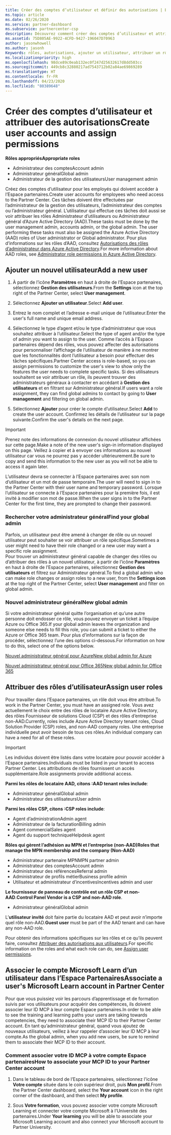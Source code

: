 ```yaml
---
title: Créer des comptes d’utilisateur et définir des autorisations | Espace partenaires
ms.topic: article
ms.date: 02/26/2020
ms.service: partner-dashboard
ms.subservice: partnercenter-csp
description: Découvrez comment créer des comptes d’utilisateur et attribuer des rôles dans l’Espace partenaires pour chaque employé qui a besoin d’un accès. Les utilisateurs disposant de privilèges d’administrateur différents peuvent le faire.
ms.assetid: 75D805AE-9922-4CFD-9427-196047D70963
author: jasonwhowell
ms.author: jasonh
Keywords: rôles, autorisations, ajouter un utilisateur, attribuer un rôle, administrateur, admin, agent
ms.localizationpriority: high
ms.openlocfilehash: 98dce89c0eab132ec0f247d25632617d8dd503cc
ms.sourcegitcommit: 449cb8c32880217ad7543712b02a84ae69869289
ms.translationtype: HT
ms.contentlocale: fr-FR
ms.lasthandoff: 04/23/2020
ms.locfileid: "80389648"
---
```

# <a name="create-user-accounts-and-assign-permissions"></a><span data-ttu-id="82312-105">Créer des comptes d’utilisateur et attribuer des autorisations</span><span class="sxs-lookup"><span data-stu-id="82312-105">Create user accounts and assign permissions</span></span>

<span data-ttu-id="82312-106">**Rôles appropriés**</span><span class="sxs-lookup"><span data-stu-id="82312-106">**Appropriate roles**</span></span>

- <span data-ttu-id="82312-107">Administrateur des comptes</span><span class="sxs-lookup"><span data-stu-id="82312-107">Account admin</span></span>
- <span data-ttu-id="82312-108">Administrateur général</span><span class="sxs-lookup"><span data-stu-id="82312-108">Global admin</span></span>
- <span data-ttu-id="82312-109">Administrateur de la gestion des utilisateurs</span><span class="sxs-lookup"><span data-stu-id="82312-109">User management admin</span></span>

<span data-ttu-id="82312-110">Créez des comptes d’utilisateur pour les employés qui doivent accéder à l’Espace partenaires.</span><span class="sxs-lookup"><span data-stu-id="82312-110">Create user accounts for employees who need access to the Partner Center.</span></span> <span data-ttu-id="82312-111">Ces tâches doivent être effectuées par l’administrateur de la gestion des utilisateurs, l’administrateur des comptes ou l’administrateur général. L’utilisateur qui effectue ces tâches doit aussi se voir attribuer les rôles Administrateur d’utilisateurs ou Administrateur général d’Azure Active Directory (AAD).</span><span class="sxs-lookup"><span data-stu-id="82312-111">These tasks must be done by the user management admin, accounts admin, or the global admin. The user performing these tasks must also be assigned the Azure Active Directory (AAD) roles of User administrator or Global administrator.</span></span> <span data-ttu-id="82312-112">Pour plus d’informations sur les rôles d’AAD, consultez [Autorisations des rôles d’administrateur dans Azure Active Directory](https://docs.microsoft.com/azure/active-directory/users-groups-roles/directory-assign-admin-roles).</span><span class="sxs-lookup"><span data-stu-id="82312-112">For more information about AAD roles, see [Administrator role permissions in Azure Active Directory](https://docs.microsoft.com/azure/active-directory/users-groups-roles/directory-assign-admin-roles).</span></span>


## <a name="add-a-new-user"></a><span data-ttu-id="82312-113">Ajouter un nouvel utilisateur</span><span class="sxs-lookup"><span data-stu-id="82312-113">Add a new user</span></span>

1. <span data-ttu-id="82312-114">À partir de l’icône **Paramètres** en haut à droite de l’Espace partenaires, sélectionnez **Gestion des utilisateurs**.</span><span class="sxs-lookup"><span data-stu-id="82312-114">From the **Settings** icon at the top right of the Partner Center, select **User management**.</span></span>

2. <span data-ttu-id="82312-115">Sélectionnez **Ajouter un utilisateur**.</span><span class="sxs-lookup"><span data-stu-id="82312-115">Select **Add user**.</span></span>

3. <span data-ttu-id="82312-116">Entrez le nom complet et l’adresse e-mail unique de l’utilisateur.</span><span class="sxs-lookup"><span data-stu-id="82312-116">Enter the user's full name and unique email address.</span></span>

4. <span data-ttu-id="82312-117">Sélectionnez le type d’agent et/ou le type d’administrateur que vous souhaitez attribuer à l’utilisateur.</span><span class="sxs-lookup"><span data-stu-id="82312-117">Select the type of agent and/or the type of admin you want to assign to the user.</span></span> <span data-ttu-id="82312-118">Comme l’accès à l'Espace partenaires dépend des rôles, vous pouvez affecter des autorisations pour personnaliser l’affichage de l’utilisateur de manière à ne montrer que les fonctionnalités dont l’utilisateur a besoin pour effectuer des tâches spécifiques.</span><span class="sxs-lookup"><span data-stu-id="82312-118">Partner Center access is role-based, so you can assign permissions to customize the user's view to show only the features the user needs to complete specific tasks.</span></span>  <span data-ttu-id="82312-119">Si des utilisateurs souhaitent se voir attribuer un rôle, ils peuvent trouver des administrateurs généraux à contacter en accédant à **Gestion des utilisateurs** et en filtrant sur Administrateur général.</span><span class="sxs-lookup"><span data-stu-id="82312-119">If users want a role assignment, they can find global admins to contact by going to **User management** and filtering on global admin.</span></span>

5. <span data-ttu-id="82312-120">Sélectionnez **Ajouter** pour créer le compte d’utilisateur.</span><span class="sxs-lookup"><span data-stu-id="82312-120">Select **Add** to create the user account.</span></span> <span data-ttu-id="82312-121">Confirmez les détails de l’utilisateur sur la page suivante.</span><span class="sxs-lookup"><span data-stu-id="82312-121">Confirm the user's details on the next page.</span></span>

> [!IMPORTANT]  
> <span data-ttu-id="82312-122">Prenez note des informations de connexion du nouvel utilisateur affichées sur cette page.</span><span class="sxs-lookup"><span data-stu-id="82312-122">Make a note of the new user's sign-in information displayed on this page.</span></span> <span data-ttu-id="82312-123">Veillez à copier et à envoyer ces informations au nouvel utilisateur car vous ne pourrez pas y accéder ultérieurement.</span><span class="sxs-lookup"><span data-stu-id="82312-123">Be sure to copy and send this information to the new user as you will not be able to access it again later.</span></span> 


<span data-ttu-id="82312-124">L’utilisateur devra se connecter à l’Espace partenaires avec son nom d’utilisateur et un mot de passe temporaire.</span><span class="sxs-lookup"><span data-stu-id="82312-124">The user will need to sign in to the Partner Center with their user name and temporary password.</span></span> <span data-ttu-id="82312-125">Lorsque l’utilisateur se connecte à l’Espace partenaires pour la première fois, il est invité à modifier son mot de passe.</span><span class="sxs-lookup"><span data-stu-id="82312-125">When the user signs in to the Partner Center for the first time, they are prompted to change their password.</span></span> 


### <a name="find-your-global-admin"></a><span data-ttu-id="82312-126">Rechercher votre administrateur général</span><span class="sxs-lookup"><span data-stu-id="82312-126">Find your global admin</span></span>

<span data-ttu-id="82312-127">Parfois, un utilisateur peut être amené à changer de rôle ou un nouvel utilisateur peut souhaiter se voir attribuer un rôle spécifique.</span><span class="sxs-lookup"><span data-stu-id="82312-127">Sometimes a user might need to have their role changed or a new user may want a specific role assignment.</span></span>  
<span data-ttu-id="82312-128">Pour trouver un administrateur général capable de changer des rôles ou d’attribuer des rôles à un nouvel utilisateur, à partir de l’icône **Paramètres** en haut à droite de l’Espace partenaires, sélectionnez **Gestion des utilisateurs** et filtrez sur Administrateur général.</span><span class="sxs-lookup"><span data-stu-id="82312-128">To find a global admin who can make role changes or assign roles to a new user, from the **Settings icon** at the top right of the Partner Center, select **User management** and filter on global admin.</span></span> 


### <a name="new-global-admin"></a><span data-ttu-id="82312-129">Nouvel administrateur général</span><span class="sxs-lookup"><span data-stu-id="82312-129">New global admin</span></span>

<span data-ttu-id="82312-130">Si votre administrateur général quitte l’organisation et qu’une autre personne doit endosser ce rôle, vous pouvez envoyer un ticket à l’équipe Azure ou Office 365.</span><span class="sxs-lookup"><span data-stu-id="82312-130">If your global admin leaves the organization and someone else needs to fill this role, you can submit a ticket to either the Azure or Office 365 team.</span></span> <span data-ttu-id="82312-131">Pour plus d’informations sur la façon de procéder, sélectionnez l’une des options ci-dessous.</span><span class="sxs-lookup"><span data-stu-id="82312-131">For information on how to do this, select one of the options below.</span></span>

[<span data-ttu-id="82312-132">Nouvel administrateur général pour Azure</span><span class="sxs-lookup"><span data-stu-id="82312-132">New global admin for Azure</span></span>](https://support.microsoft.com/help/4505981/what-to-do-if-the-only-admin-for-your-mpn-program-has-left-the-company)

[<span data-ttu-id="82312-133">Nouvel administrateur général pour Office 365</span><span class="sxs-lookup"><span data-stu-id="82312-133">New global admin for Office 365</span></span>](https://admin.microsoft.com/)


## <a name="assign-user-roles"></a><span data-ttu-id="82312-134">Attribuer des rôles d’utilisateur</span><span class="sxs-lookup"><span data-stu-id="82312-134">Assign user roles</span></span>

<span data-ttu-id="82312-135">Pour travailler dans l’Espace partenaires, un rôle doit vous être attribué.</span><span class="sxs-lookup"><span data-stu-id="82312-135">To work in the Partner Center, you must have an assigned role.</span></span>  <span data-ttu-id="82312-136">Vous avez actuellement le choix entre des rôles de locataire Azure Active Directory, des rôles Fournisseur de solutions Cloud (CSP) et des rôles d’entreprise non-AAD.</span><span class="sxs-lookup"><span data-stu-id="82312-136">Currently, roles include Azure Active Directory tenant roles, Cloud Solution Provider (CSP) roles, and non-AAD company roles.</span></span> <span data-ttu-id="82312-137">Une entreprise individuelle peut avoir besoin de tous ces rôles.</span><span class="sxs-lookup"><span data-stu-id="82312-137">An individual company can have a need for all of these roles.</span></span>

>[!Important]
><span data-ttu-id="82312-138">Les individus doivent être listés dans votre locataire pour pouvoir accéder à l’Espace partenaires.</span><span class="sxs-lookup"><span data-stu-id="82312-138">Individuals must be listed in your tenant to access Partner Center.</span></span> <span data-ttu-id="82312-139">Les attributions de rôles fournissent un accès supplémentaire.</span><span class="sxs-lookup"><span data-stu-id="82312-139">Role assignments provide additional access.</span></span>


<span data-ttu-id="82312-140">**Parmi les rôles de locataire AAD, citons :**</span><span class="sxs-lookup"><span data-stu-id="82312-140">**AAD tenant roles include**:</span></span>
- <span data-ttu-id="82312-141">Administrateur général</span><span class="sxs-lookup"><span data-stu-id="82312-141">Global admin</span></span>
- <span data-ttu-id="82312-142">Administrateur des utilisateurs</span><span class="sxs-lookup"><span data-stu-id="82312-142">User admin</span></span>

<span data-ttu-id="82312-143">**Parmi les rôles CSP, citons :**</span><span class="sxs-lookup"><span data-stu-id="82312-143">**CSP roles include**:</span></span>
- <span data-ttu-id="82312-144">Agent d’administration</span><span class="sxs-lookup"><span data-stu-id="82312-144">Admin agent</span></span>
- <span data-ttu-id="82312-145">Administrateur de la facturation</span><span class="sxs-lookup"><span data-stu-id="82312-145">Billing admin</span></span>
- <span data-ttu-id="82312-146">Agent commercial</span><span class="sxs-lookup"><span data-stu-id="82312-146">Sales agent</span></span>
- <span data-ttu-id="82312-147">Agent du support technique</span><span class="sxs-lookup"><span data-stu-id="82312-147">Helpdesk agent</span></span>

<span data-ttu-id="82312-148">**Rôles qui gèrent l’adhésion au MPN et l’entreprise (non-AAD)**</span><span class="sxs-lookup"><span data-stu-id="82312-148">**Roles that manage the MPN membership and the company (Non-AAD)**</span></span>
- <span data-ttu-id="82312-149">Administrateur partenaire MPN</span><span class="sxs-lookup"><span data-stu-id="82312-149">MPN partner admin</span></span>
- <span data-ttu-id="82312-150">Administrateur des comptes</span><span class="sxs-lookup"><span data-stu-id="82312-150">Account admin</span></span>
- <span data-ttu-id="82312-151">Administrateur des références</span><span class="sxs-lookup"><span data-stu-id="82312-151">Referral admin</span></span>
- <span data-ttu-id="82312-152">Administrateur de profils métier</span><span class="sxs-lookup"><span data-stu-id="82312-152">Business profile admin</span></span>
- <span data-ttu-id="82312-153">Utilisateur et administrateur d’incentives</span><span class="sxs-lookup"><span data-stu-id="82312-153">Incentives admin and user</span></span>

<span data-ttu-id="82312-154">**Le fournisseur de panneau de contrôle est un rôle CSP et non-AAD**.</span><span class="sxs-lookup"><span data-stu-id="82312-154">**Control Panel Vendor is a CSP and non-AAD role**.</span></span>
- <span data-ttu-id="82312-155">Administrateur général</span><span class="sxs-lookup"><span data-stu-id="82312-155">Global admin</span></span>

<span data-ttu-id="82312-156">L’**utilisateur invité** doit faire partie du locataire AAD et peut avoir n’importe quel rôle non-AAD.</span><span class="sxs-lookup"><span data-stu-id="82312-156">**Guest user** must be part of the AAD tenant and can have any non-AAD role.</span></span>

<span data-ttu-id="82312-157">Pour obtenir des informations spécifiques sur les rôles et ce qu’ils peuvent faire, consultez [Attribuer des autorisations aux utilisateurs](permissions-overview.md).</span><span class="sxs-lookup"><span data-stu-id="82312-157">For specific information on the roles and what each role can do, see [Assign user permissions](permissions-overview.md).</span></span>

## <a name="associate-a-users-microsoft-learn-account-in-partner-center"></a><span data-ttu-id="82312-158">Associer le compte Microsoft Learn d’un utilisateur dans l’Espace Partenaires</span><span class="sxs-lookup"><span data-stu-id="82312-158">Associate a user's Microsoft Learn account in Partner Center</span></span>

<span data-ttu-id="82312-159">Pour que vous puissiez voir les parcours d’apprentissage et de formation suivis par vos utilisateurs pour acquérir des compétences, ils doivent associer leur ID MCP à leur compte Espace partenaires.</span><span class="sxs-lookup"><span data-stu-id="82312-159">In order to be able to see the training and learning paths your users are taking towards competencies, they need to associate their MCP ID to their Partner Center account.</span></span> <span data-ttu-id="82312-160">En tant qu’administrateur général, quand vous ajoutez de nouveaux utilisateurs, veillez à leur rappeler d’associer leur ID MCP à leur compte.</span><span class="sxs-lookup"><span data-stu-id="82312-160">As the global admin, when you add new users, be sure to remind them to associate their MCP ID to their account.</span></span> 

### <a name="how-to-associate-your-mcp-id-to-your-partner-center-account"></a><span data-ttu-id="82312-161">Comment associer votre ID MCP à votre compte Espace partenaires</span><span class="sxs-lookup"><span data-stu-id="82312-161">How to associate your MCP ID to your Partner Center account</span></span>

1. <span data-ttu-id="82312-162">Dans le tableau de bord de l’Espace partenaires, sélectionnez l'icône **Votre compte** située dans le coin supérieur droit, puis **Mon profil**.</span><span class="sxs-lookup"><span data-stu-id="82312-162">From the Partner Center dashboard, select the **Your account** icon in the right corner of the dashboard, and then select **My profile**.</span></span>

2. <span data-ttu-id="82312-163">Sous **Votre formation**, vous pouvez associer votre compte Microsoft Learning et connecter votre compte Microsoft à l’Université des partenaires.</span><span class="sxs-lookup"><span data-stu-id="82312-163">Under **Your learning** you will be able to associate your Microsoft Learning account and also connect your Microsoft account to Partner University.</span></span>







